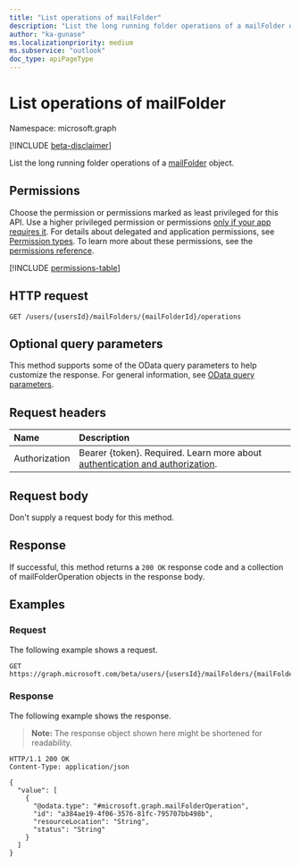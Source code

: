 ```yaml
---
title: "List operations of mailFolder"
description: "List the long running folder operations of a mailFolder object."
author: "ka-gunase"
ms.localizationpriority: medium
ms.subservice: "outlook"
doc_type: apiPageType
---
```


# List operations of mailFolder

Namespace: microsoft.graph

[!INCLUDE [beta-disclaimer](../../includes/beta-disclaimer.md)]

List the long running folder operations of a [mailFolder](../resources/mailfolder.md) object.

## Permissions

Choose the permission or permissions marked as least privileged for this API. Use a higher privileged permission or permissions [only if your app requires it](/graph/permissions-overview#best-practices-for-using-microsoft-graph-permissions). For details about delegated and application permissions, see [Permission types](/graph/permissions-overview#permission-types). To learn more about these permissions, see the [permissions reference](/graph/permissions-reference).

<!-- {
  "blockType": "permissions",
  "name": "mailfolder-list-operations-permissions"
}
-->
[!INCLUDE [permissions-table](../includes/permissions/mailfolder-list-operations-permissions.md)]

## HTTP request

<!-- {
  "blockType": "ignored"
}
-->
``` http
GET /users/{usersId}/mailFolders/{mailFolderId}/operations
```

## Optional query parameters

This method supports some of the OData query parameters to help customize the response. For general information, see [OData query parameters](/graph/query-parameters).

## Request headers

|Name|Description|
|:---|:---|
|Authorization|Bearer {token}. Required. Learn more about [authentication and authorization](/graph/auth/auth-concepts).|

## Request body

Don't supply a request body for this method.

## Response

If successful, this method returns a `200 OK` response code and a collection of mailFolderOperation objects in the response body.

## Examples

### Request

The following example shows a request.
<!-- {
  "blockType": "request",
  "name": "list_mailfolderoperation"
}
-->
``` http
GET https://graph.microsoft.com/beta/users/{usersId}/mailFolders/{mailFolderId}/operations
```


### Response

The following example shows the response.
>**Note:** The response object shown here might be shortened for readability.
<!-- {
  "blockType": "response",
  "truncated": true,
  "@odata.type": "microsoft.graph.mailFolderOperation"
}
-->
``` http
HTTP/1.1 200 OK
Content-Type: application/json

{
  "value": [
    {
      "@odata.type": "#microsoft.graph.mailFolderOperation",
      "id": "a384ae19-4f06-3576-81fc-795707bb498b",
      "resourceLocation": "String",
      "status": "String"
    }
  ]
}
```

